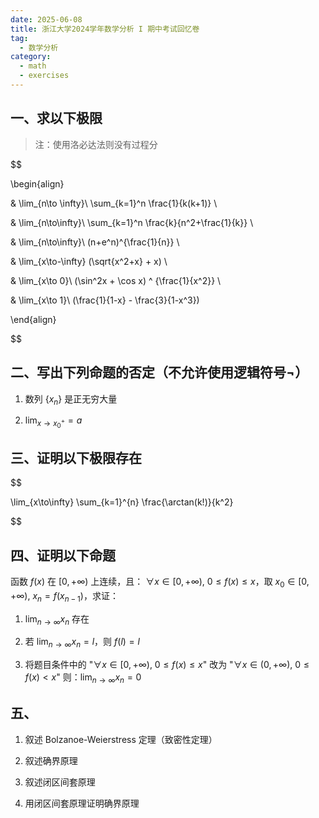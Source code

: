 ```yaml
---
date: 2025-06-08
title: 浙江大学2024学年数学分析 I 期中考试回忆卷
tag:
  - 数学分析
category:
  - math
  - exercises
---
```


## 一、求以下极限

> 注：使用洛必达法则没有过程分

$$

\begin{align}

& \lim_{n\to \infty}\ \sum_{k=1}^n \frac{1}{k(k+1)} \\

& \lim_{n\to\infty}\ \sum_{k=1}^n \frac{k}{n^2+\frac{1}{k}} \\

& \lim_{n\to\infty}\ (n+e^n)^{\frac{1}{n}} \\

& \lim_{x\to-\infty} (\sqrt{x^2+x} + x) \\

& \lim_{x\to 0}\ (\sin^2x + \cos x) ^ {\frac{1}{x^2}} \\

& \lim_{x\to 1}\ (\frac{1}{1-x} - \frac{3}{1-x^3})

\end{align}

$$

## 二、写出下列命题的否定（不允许使用逻辑符号$\lnot$）

1. 数列 $\{x_n\}$ 是正无穷大量

2. $\lim_{x\to x_0^+} = a$

## 三、证明以下极限存在

$$

\lim_{x\to\infty} \sum_{k=1}^{n} \frac{\arctan(k!)}{k^2}

$$

## 四、证明以下命题

函数 $f(x)$ 在 $[0,+\infty)$ 上连续，且： $\forall x \in [0,+\infty),\ 0\le f(x) \le x$，取 $x_0 \in [0,+\infty),\ x_n = f(x_{n-1})$，求证：

1. $\lim_{n\to\infty}x_n$ 存在

2. 若 $\lim_{n\to\infty}x_n = l$，则 $f(l)=l$

3. 将题目条件中的 "$\forall x \in [0,+\infty),\ 0\le f(x) \le x$" 改为 "$\forall x \in (0,+\infty),\ 0\le f(x) \lt x$" 则：$\lim_{n\to\infty}x_n = 0$

## 五、

1. 叙述 Bolzanoe-Weierstress 定理（致密性定理）

2. 叙述确界原理

3. 叙述闭区间套原理

4. 用闭区间套原理证明确界原理
